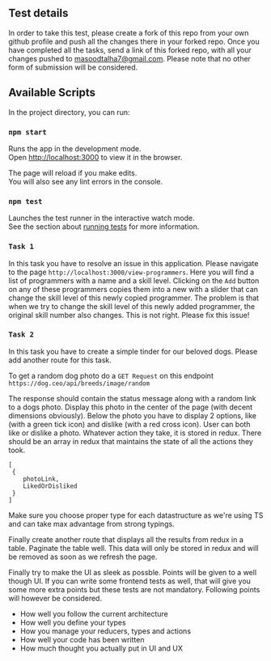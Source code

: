 ## Test details

In order to take this test, please create a fork of this repo from your own github profile and push all the changes there in your forked repo. Once you have completed all the tasks, send a link of this forked repo, with all your changes pushed to masoodtalha7@gmail.com. Please note that no other form of submission will be considered. 

## Available Scripts

In the project directory, you can run:

### `npm start`

Runs the app in the development mode.<br>
Open [http://localhost:3000](http://localhost:3000) to view it in the browser.

The page will reload if you make edits.<br>
You will also see any lint errors in the console.

### `npm test`

Launches the test runner in the interactive watch mode.<br>
See the section about [running tests](https://facebook.github.io/create-react-app/docs/running-tests) for more information.


### `Task 1`

In this task you have to resolve an issue in this application. Please navigate to the page `http://localhost:3000/view-programmers`. Here you will find a list of programmers with a name and a skill level. Clicking on the `Add` button on any of these programmers copies them into a new with a slider that can change the skill level of this newly copied programmer. The problem is that when we try to change the skill level of this newly added programmer, the original skill number also changes. This is not right. Please fix this issue!


### `Task 2`

In this task you have to create a simple tinder for our beloved dogs. Please add another route for this task. 

To get a random dog photo do a `GET Request` on this endpoint `https://dog.ceo/api/breeds/image/random`

The response should contain the status message along with a random link to a dogs photo. Display this photo in the center of the page (with decent dimensions obviously). Below the photo you have to display 2 options, like (with a green tick icon) and dislike (with a red cross icon). User can both like or dislike a photo. Whatever action they take, it is stored in redux. There should be an array in redux that maintains the state of all the actions they took. 

```
[
 {
    photoLink,
    LikedOrDisliked
 }
]
```

Make sure you choose proper type for each datastructure as we're using TS and can take max advantage from strong typings. 

Finally create another route that displays all the results from redux in a table. Paginate the table well. This data will only be stored in redux and will be removed as soon as we refresh the page. 

Finally try to make the UI as sleek as possble. Points will be given to a well though UI. If you can write some frontend tests as well, that will give you some more extra points but these tests are not mandatory. Following points will however be considered.

- How well you follow the current architecture
- How well you define your types 
- How you manage your reducers, types and actions
- How well your code has been written
- How much thought you actually put in UI and UX